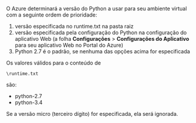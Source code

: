 O Azure determinará a versão do Python a usar para seu ambiente virtual com a seguinte ordem de prioridade:

1. versão especificada no runtime.txt na pasta raiz
2. versão especificada pela configuração do Python na configuração do aplicativo Web (a folha **Configurações** > **Configurações do Aplicativo** para seu aplicativo Web no Portal do Azure)
3. Python 2.7 é o padrão, se nenhuma das opções acima for especificada

Os valores válidos para o conteúdo de 

    \runtime.txt

são:

* python-2.7
* python-3.4

Se a versão micro (terceiro dígito) for especificada, ela será ignorada.

